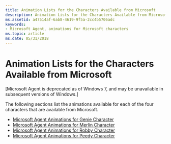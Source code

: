 ```yaml
---
title: Animation Lists for the Characters Available from Microsoft
description: Animation Lists for the Characters Available from Microsoft
ms.assetid: a47514af-6ab8-4619-9f5a-2cc4b5706adc
keywords:
- Microsoft Agent, animations for Microsoft characters
ms.topic: article
ms.date: 05/31/2018
---
```


# Animation Lists for the Characters Available from Microsoft

\[Microsoft Agent is deprecated as of Windows 7, and may be unavailable in subsequent versions of Windows.\]

The following sections list the animations available for each of the four characters that are available from Microsoft.

-   [Microsoft Agent Animations for Genie Character](microsoft-agent-animations-for-genie-character.md)
-   [Microsoft Agent Animations for Merlin Character](microsoft-agent-animations-for-merlin-character.md)
-   [Microsoft Agent Animations for Robby Character](microsoft-agent-animations-for-robby-character.md)
-   [Microsoft Agent Animations for Peedy Character](microsoft-agent-animations-for-peedy-character.md)

 

 




